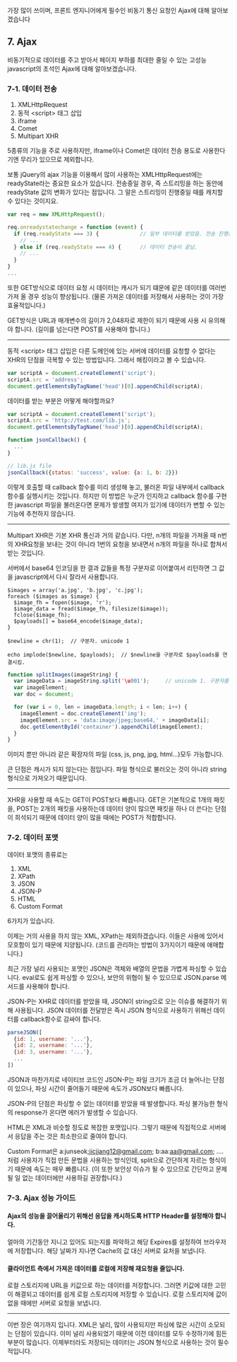 가장 많이 쓰이며, 프론트 엔지니어에게 필수인 비동기 통신 요청인 Ajax에 대해 알아보겠습니다

## 7. Ajax

비동기적으로 데이터를 주고 받아서 페이지 부하를 최대한 줄일 수 있는
고성능 javascript의 초석인 Ajax에 대해 알아보겠습니다.

### 7-1. 데이터 전송

1. XMLHttpRequest
2. 동적 &lt;script&gt; 태그 삽입
3. iframe
4. Comet
5. Multipart XHR

5종류의 기능을 주로 사용하지만, iframe이나 Comet은 데이터 전송 용도로 사용한다기엔 무리가 있으므로 제외합니다.

보통 jQuery의 ajax 기능을 이용해서 많이 사용하는 XMLHttpRequest에는 readyState라는 중요한 요소가 있습니다.
전송중일 경우, 즉 스트리밍을 하는 동안에 readyState 값의 변화가 있다는 점입니다. 그 말은 스트리밍이 진행중일 때를
캐치할 수 있다는 것이지요.

~~~javascript
var req = new XMLHttpRequest();

req.onreadystatechange = function (event) {
  if (req.readyState === 3) {             // 일부 데이터를 받았음. 전송 진행중.
    // ...
  } else if (req.readyState === 4) {      // 데이터 전송이 끝남.
    // ...
  }
}
...
~~~

또한 GET방식으로 데이터 요청 시 데이터는 캐시가 되기 떄문에 같은 데이터를 여러번 가져 올 경우 성능이 향상됩니다.
(물론 가져온 데이터를 저장해서 사용하는 것이 가장 효율적입니다.)

GET방식은 URL과 매개변수의 길이가 2,048자로 제한이 되기 때문에 사용 시 유의해야 합니다.
 (길이를 넘는다면 POST를 사용해야 합니다.)

---

동적 &lt;script&gt; 태그 삽입은 다른 도메인에 있는 서버에 데이터를 요청할 수 없다는 XHR의 단점을 극복할 수 있는
방법입니다. 그래서 해킹이라고 볼 수 있습니다.

~~~javascript
var scriptA = document.createElement('script');
scriptA.src = 'address';
document.getElementsByTagName('head')[0].appendChild(scriptA);
~~~

데이터를 받는 부분은 어떻게 해야할까요?

~~~javascript
var scriptA = document.createElement('script');
scriptA.src = 'http://test.com/lib.js';
document.getElementsByTagName('head')[0].appendChild(scriptA);

function jsonCallback() {
  ...
}

// lib.js file
jsonCallback({status: 'success', value: {a: 1, b: 2}})
~~~

이렇게 호출할 때 callback 함수를 미리 생성해 놓고, 불러온 파일 내부에서 callback 함수를 실행시키는 것입니다.
하지만 이 방법은 누군가 인지하고 callback 함수를 구현한 javascript 파일을 불러온다면 문제가 발생할 여지가 있기에
데이터가 변할 수 있는 기능에 추천하지 않습니다.

---

Multipart XHR은 기본 XHR 통신과 거의 같습니다. 다만, n개의 파일을 가져올 때 n번의 XHR요청을 보내는 것이 아니라
1번의 요청을 보내면서 n개의 파일을 하나로 합쳐서 받는 것입니다.

서버에서 base64 인코딩을 한 결과 값들을 특정 구분자로 이어붙여서 리턴하면 그 값을 javascript에서 다시 잘라서 사용합니다.

~~~shell
$images = array('a.jpg', 'b.jpg', 'c.jpg');
foreach ($images as $image) {
  $image_fh = fopen($image, 'r');
  $image_data = fread($image_fh, filesize($image));
  fclose($image_fh);
  $payloads[] = base64_encode($image_data);
}

$newline = chr(1);  // 구분자. unicode 1

echo implode($newline, $payloads);  // $newline을 구분자로 $payloads를 연결시킴.
~~~

~~~javascript
function splitImages(imageString) {
  var imageData = imageString.split('\u001');     // unicode 1. 구분자를 기준으로 나눔.
  var imageElement;
  var doc = document;

  for (var i = 0, len = imageData.length; i < len; i++) {
    imageElement = doc.createElement('img');
    imageElement.src = 'data:image/jpeg;base64,' + imageData[i];
    doc.getElementById('container').appendChild(imageElement);
  }
}
~~~

이미지 뿐만 아니라 같은 확장자의 파일 (css, js, png, jpg, html...)모두 가능합니다.

큰 단점은 캐시가 되지 않는다는 점입니다. 파일 형식으로 불러오는 것이 아니라 string형식으로 가져오기 때문입니다.

---

XHR을 사용할 때 속도는 GET이 POST보다 빠릅니다. GET은 기본적으로 1개의 패킷을, POST는 2개의 패킷을 사용하는데
데이터 양이 많으면 패킷을 하나 더 쓴다는 단점이 희석되기 때문에 데이터 양이 많을 때에는 POST가 적합합니다.

### 7-2. 데이터 포맷

데이터 포맷의 종류로는

1. XML
2. XPath
3. JSON
4. JSON-P
5. HTML
6. Custom Format

6가지가 있습니다.

이제는 거의 사용을 하지 않는 XML, XPath는 제외하겠습니다. 이들은 사용에 있어서 모호함이 있기 때문에
지양됩니다. (코드를 관리하는 방법이 3가지이기 때문에 애매합니다.)

최근 가장 널리 사용되는 포맷인 JSON은 객체와 배열의 문법을 가볍게 파싱할 수 있습니다.
eval로도 쉽게 파싱할 수 있으나, 보안의 위협이 될 수 있으므로 JSON.parse 메서드를 사용해야 합니다.

JSON-P는 XHR로 데이터를 받았을 때, JSON이 string으로 오는 이슈를 해결하기 위해 사용됩니다.
JSON 데이터를 전달받은 즉시 JSON 형식으로 사용하기 위해선 데이터를 callback함수로 감싸야 합니다.

~~~javascript
parseJSON([
  {id: 1, username: '...'},
  {id: 2, username: '...'},
  {id: 3, username: '...'},
  ...
])
~~~

JSON과 마찬가지로 네이티브 코드인 JSON-P는 파일 크기가 조금 더 늘어나는 단점이 있으나, 파싱 시간이 줄어들기 때문에
속도가 JSON보다 빠릅니다.

JSON-P의 단점은 파싱할 수 없는 데이터를 받았을 때 발생합니다. 파싱 불가능한 형식의 response가 온다면
에러가 발생할 수 있습니다.

HTML은 XML과 비슷할 정도로 복잡한 포맷입니다. 그렇기 때문에 직접적으로 서버에서 응답을 주는 것은 최소한으로 줄여야 합니다.

Custom Format은 a:junseok;jicjjang12@gmail.com; b:aa:aa@gmail.com; .... 처럼
사용자가 직접 만든 문법을 사용하는 방식인데, split으로 간단하게 자르는 형식이기 때문에 속도는 매우 빠릅니다.
(이 또한 보안상 이슈가 될 수 있으므로 간단하고 문제될 일 없는 데이터에만 사용하길 권장합니다.)

### 7-3. Ajax 성능 가이드

#### Ajax의 성능을 끌어올리기 위해선 응답을 캐시하도록 HTTP Header를 설정해야 합니다.

얼마의 기간동안 지니고 있어도 되는지를 파악하고 해당 Expires를 설정하여 브라우저에 저장합니다.
해당 날짜가 지나면 Cache의 값 대신 서버로 요처을 보냅니다.

#### 클라이언트 측에서 가져온 데이터를 로컬에 저장해 재요청을 줄입니다.

로컬 스토리지에 URL을 키값으로 하는 데이터를 저장합니다. 그러면 키값에 대한 고민이 해결되고
데이터를 쉽게 로컬 스토리지에 저장할 수 있습니다. 로컬 스토리지에 값이 없을 때에만 서버로 요청을 보냅니다.

---

이번 장은 여기까지 입니다.
XML은 널리, 많이 사용되지만 파싱에 많은 시간이 소모되는 단점이 있습니다. 이미 널리 사용되었기 때문에
이전 데이터를 모두 수정하기에 힘든 부분이 많습니다. 이제부터라도 저장되는 데이터는 JSON 형식으로 사용하는 것이
필수적입니다.
